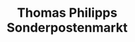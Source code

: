 ---
title: "Thomas Philipps Sonderpostenmarkt"
url: /halle-saale/thomas-philipps-sonderpostenmarkt/
shop: Kramladen
---